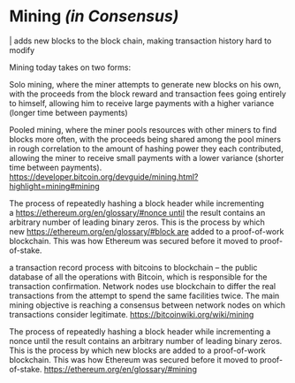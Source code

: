 # Mining _(in Consensus)_

| adds new blocks to the block chain, making transaction history hard to modify

Mining today takes on two forms:

Solo mining, where the miner attempts to generate new blocks on his own, with the proceeds from the block reward and transaction fees going entirely to himself, allowing him to receive large payments with a higher variance (longer time between payments)

Pooled mining, where the miner pools resources with other miners to find blocks more often, with the proceeds being shared among the pool miners in rough correlation to the amount of hashing power they each contributed, allowing the miner to receive small payments with a lower variance (shorter time between payments).
https://developer.bitcoin.org/devguide/mining.html?highlight=mining#mining

The process of repeatedly hashing a block header while incrementing a https://ethereum.org/en/glossary/#nonce until the result contains an arbitrary number of leading binary zeros. This is the process by which new https://ethereum.org/en/glossary/#block are added to a proof-of-work blockchain. This was how Ethereum was secured before it moved to proof-of-stake.

a transaction record process with bitcoins to blockchain – the public database of all the operations with Bitcoin, which is responsible for the transaction confirmation. Network nodes use blockchain to differ the real transactions from the attempt to spend the same facilities twice. The main mining objective is reaching a consensus between network nodes on which transactions consider legitimate.
https://bitcoinwiki.org/wiki/mining

The process of repeatedly hashing a block header while incrementing a nonce until the result contains an arbitrary number of leading binary zeros. This is the process by which new blocks are added to a proof-of-work blockchain. This was how Ethereum was secured before it moved to proof-of-stake.
https://ethereum.org/en/glossary/#mining
